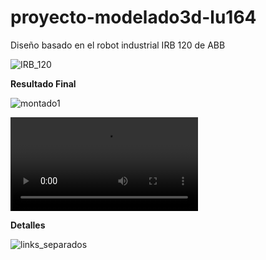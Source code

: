 # proyecto-modelado3d-lu164
Diseño basado en el robot industrial IRB 120 de ABB

![IRB_120](https://user-images.githubusercontent.com/78978037/158731306-3dee4cb3-e222-437e-afcd-f553f3714615.jpg)


**Resultado Final**

![montado1](https://user-images.githubusercontent.com/78978037/158731930-7a5b2685-9e3f-4208-97a1-b88eb0989341.png)


![Video](https://user-images.githubusercontent.com/78978037/158733302-3b9e1c65-bcdf-47a7-8528-962377e11775.mp4)


**Detalles**

![links_separados](https://user-images.githubusercontent.com/78978037/158732013-ccbf8980-fae0-43c0-af34-fef40bdfc237.png)
